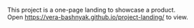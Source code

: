 This project is a one-page landing to showcase a product.<br>
Open https://vera-bashnyak.github.io/project-landing/ to view.
